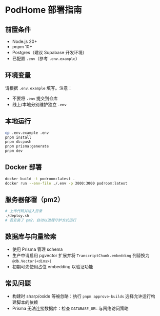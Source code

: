 # PodHome 部署指南

## 前置条件
- Node.js 20+
- pnpm 10+
- Postgres（建议 Supabase 开发环境）
- 已配置 `.env`（参考 `.env.example`）

## 环境变量
请根据 `.env.example` 填写。注意：
- 不要将 `.env` 提交到仓库
- 线上/本地分别维护独立 `.env`

## 本地运行
```bash
cp .env.example .env
pnpm install
pnpm db:push
pnpm prisma:generate
pnpm dev
```

## Docker 部署
```bash
docker build -t podroom:latest .
docker run --env-file ./.env -p 3000:3000 podroom:latest
```

## 服务器部署（pm2）
```bash
# 上传代码并进入目录
./deploy.sh
# 若安装了 pm2，自动以进程守护方式运行
```

## 数据库与向量检索
- 使用 Prisma 管理 schema
- 生产中请启用 pgvector 扩展并将 `TranscriptChunk.embedding` 列替换为 `@db.Vector(<dims>)`
- 初期可先使用占位 embedding 以验证功能

## 常见问题
- 构建时 sharp/oxide 等被忽略：执行 `pnpm approve-builds` 选择允许运行构建脚本的依赖
- Prisma 无法连接数据库：检查 `DATABASE_URL` 与网络访问策略

